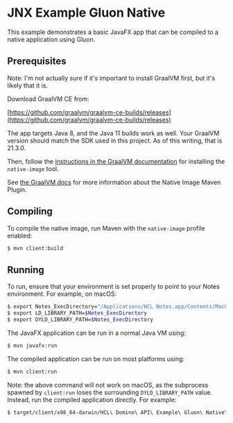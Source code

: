 # JNX Example Gluon Native

This example demonstrates a basic JavaFX app that can be compiled to a native application using Gluon.

## Prerequisites

Note: I'm not actually sure if it's important to install GraalVM first, but it's likely that it is.

Download GraalVM CE from:

[https://github.com/graalvm/graalvm-ce-builds/releases](https://github.com/graalvm/graalvm-ce-builds/releases)

The app targets Java 8, and the Java 11 builds work as well. Your GraalVM version should match the SDK used in this project. As of this writing, that is 21.3.0.

Then, follow the [instructions in the GraalVM documentation](https://www.graalvm.org/reference-manual/native-image/) for installing the `native-image` tool.

See [the GraalVM docs](https://www.graalvm.org/reference-manual/native-image/NativeImageMavenPlugin/) for more information about the Native Image Maven Plugin.

## Compiling

To compile the native image, run Maven with the `native-image` profile enabled:

```sh
$ mvn client:build
```

## Running

To run, ensure that your environment is set properly to point to your Notes environment. For example, on macOS:

```sh
$ export Notes_ExecDirectory="/Applications/HCL Notes.app/Contents/MacOS"
$ export LD_LIBRARY_PATH=$Notes_ExecDirectory
$ export DYLD_LIBRARY_PATH=$Notes_ExecDirectory
```

The JavaFX application can be run in a normal Java VM using:

```sh
$ mvn javafx:run
```

The compiled application can be run on most platforms using:

```sh
$ mvn client:run
```

Note: the above command will not work on macOS, as the subprocess spawned by `client:run` loses the surrounding `DYLD_LIBRARY_PATH` value. Instead, run the compiled application directly. For example:

```sh
$ target/client/x86_64-darwin/HCL\ Domino\ API\ Example\ Gluon\ Native\ App
```
